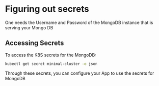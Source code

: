 # Figuring out secrets

One needs the Username and Password of the MongoDB instance that is serving your Mongo DB

## Accessing Secrets

To access the K8S secrets for the MongoDB:

```sh
kubectl get secret minimal-cluster -o json
```

Through these secrets, you can configure your App to use the secrets for MongoDB

